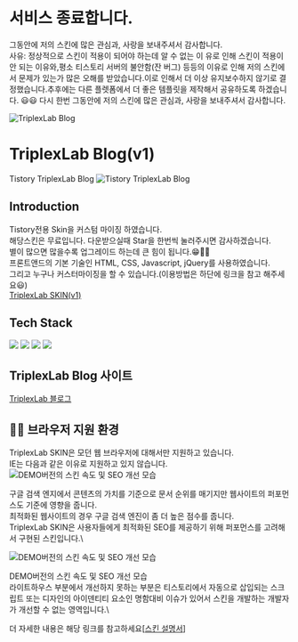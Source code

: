 # 서비스 종료합니다.
그동안에 저의 스킨에 많은 관심과, 사랑을 보내주셔서 감사합니다.\
사유: 정상적으로 스킨이 적용이 되어야 하는데 알 수 없는 이 유로 인해 스킨이 적용이 안 되는 이유와,평소 티스토리 서버의 불안함(잔 버그) 등등의 이유로 인해 저의 스킨에서 문제가 있는가 많은 오해를 받았습니다.이로 인해서 더 이상 유지보수하지 않기로 결정했습니다.추후에는 다른 플렛폼에서 더 좋은 템플릿을 제작해서 공유하도록 하겠습니다. 😃😃
다시 한번 그동안에 저의 스킨에 많은 관심과, 사랑을 보내주셔서 감사합니다.

![TriplexLab Blog](https://user-images.githubusercontent.com/30254570/190136302-9476ff39-36b3-48ec-8947-ae3e324f1005.jpg)


# TriplexLab Blog(v1)
Tistory TriplexLab Blog
![Tistory TriplexLab Blog](./triplexlabMockup.png)

## Introduction
Tistory전용 Skin을 커스텀 마이징 하였습니다.\
해당스킨은 무료입니다. 다운받으실때 Star을 한번씩 눌러주시면 감사하겠습니다.\
별이 많으면 많을수록 업그레이드 하는데 큰 힘이 됩니다.😁👍🏻\
프론트앤드의 기본 기술인 HTML, CSS, Javascript, jQuery를 사용하였습니다.\
그리고 누구나 커스터마이징을 할 수 있습니다.(이용방법은 하단에 링크을 참고 해주세요😃)\
[TriplexLab SKIN(v1)](https://triplexlab.tistory.com/126)

## Tech Stack
![](https://img.shields.io/badge/HTML5-E34F26?style=flat-square&logo=HTML5&logoColor=white)
![](https://img.shields.io/badge/CSS3-1572B6?style=flat-square&logo=CSS3&logoColor=white)
![](https://img.shields.io/badge/Javascript(ES6)-F7DF1E?style=flat-square&logo=JavaScript&logoColor=black)
![](https://img.shields.io/badge/jquery-1572B6?style=flat-square&logo=jquery&logoColor=white)

## TriplexLab Blog 사이트
[TriplexLab 블로그](https://triplexlab.tistory.com/126)

## 👨‍💻 브라우저 지원 환경
TriplexLab SKIN은 모던 웹 브라우저에 대해서만 지원하고 있습니다.\
IE는 다음과 같은 이유로 지원하고 있지 않습니다.\
![DEMO버전의 스킨 속도 및 SEO 개선 모습](https://user-images.githubusercontent.com/30254570/226276370-10e5eafa-f712-4fa3-9517-e720af390588.jpg)

구글 검색 엔지에서 콘텐츠의 가치를 기준으로 문서 순위를 매기지만 웹사이트의 퍼포먼스도 기준에 영향을 줍니다.\
최적화된 웹사이트의 경우 구글 검색 엔진이 좀 더 높은 점수를 줍니다.\
TriplexLab SKIN은 사용자들에게 최적화된 SEO를 제공하기 위해 퍼포먼스를 고려해서 구현된 스킨입니다.\

![DEMO버전의 스킨 속도 및 SEO 개선 모습](https://user-images.githubusercontent.com/30254570/226276805-583164d2-2182-4fd2-be49-e859cd879188.jpg)

DEMO버전의 스킨 속도 및 SEO 개선 모습\
라이트하우스 부분에서 개선하지 못하는 부분은 티스토리에서 자동으로 삽입되는 스크립트 또는 디자인의 아이덴티티 요소인 명함대비 이슈가 있어서 스킨을 개발하는 개발자가 개선할 수 없는 영역입니다.\

더 자세한 내용은 해당 링크를 참고하세요[[스킨 설명서](https://thdbsgh3443.gitbook.io/triplexlab-1)]
